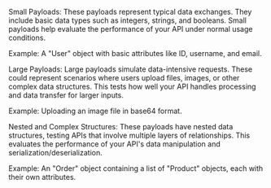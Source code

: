 Small Payloads:
These payloads represent typical data exchanges. They include basic data types such as integers, strings, and booleans. Small payloads help evaluate the performance of your API under normal usage conditions.

Example: A "User" object with basic attributes like ID, username, and email.

Large Payloads:
Large payloads simulate data-intensive requests. These could represent scenarios where users upload files, images, or other complex data structures. This tests how well your API handles processing and data transfer for larger inputs.

Example: Uploading an image file in base64 format.

Nested and Complex Structures:
These payloads have nested data structures, testing APIs that involve multiple layers of relationships. This evaluates the performance of your API's data manipulation and serialization/deserialization.

Example: An "Order" object containing a list of "Product" objects, each with their own attributes.